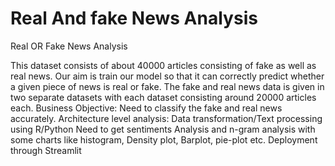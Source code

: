 # Real And fake News Analysis


Real OR Fake News Analysis 

This dataset consists of about 40000 articles consisting of fake as well as real news. Our aim is train our model so that it can correctly predict whether a given piece of news is real or fake. The fake and real news data is given in two separate datasets with each dataset consisting around 20000 articles each. 
Business Objective:
Need to classify the fake and real news accurately. 
Architecture level analysis:
Data transformation/Text processing using R/Python
Need to get sentiments Analysis and n-gram analysis with some charts like histogram, Density plot, Barplot, pie-plot etc. 
Deployment through  Streamlit
